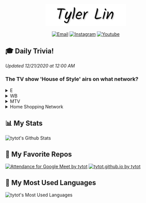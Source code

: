 <div align="center">
<a href="https://tylerl.in"><img alt="Website" title="Website" src="https://raw.githubusercontent.com/tytot/tytot/master/me.png" alt="Tyler Lin" width="50%" height="50%" /></a>
</div>
<p align="center">
<a href="mailto:tyler@tylerl.in"><img alt="Email" title="Email" height="32" width="32" src="https://camo.githubusercontent.com/df5a487e714dcdebdb4b5473a4ebc3a19fed6e15/68747470733a2f2f6564656e742e6769746875622e696f2f537570657254696e7949636f6e732f696d616765732f7376672f6d61696c2e737667" /></a>
<a href="https://www.instagram.com/t.1in/"><img alt="Instagram" title="Instagram" height="32" width="32" src="https://camo.githubusercontent.com/68ff38b86f01b428567dcc406116e23728245f4e/68747470733a2f2f6564656e742e6769746875622e696f2f537570657254696e7949636f6e732f696d616765732f7376672f696e7374616772616d2e737667" /></a>
<a href="https://www.youtube.com/channel/UCHohccum1zD32bCk3hZT7Pw"><img alt="Youtube" title="Youtube" height="32" width="32" src="https://camo.githubusercontent.com/0f31a4f7adb78461ca03dfaad4a138eedf0d14e0/68747470733a2f2f6564656e742e6769746875622e696f2f537570657254696e7949636f6e732f696d616765732f7376672f796f75747562652e737667" /></a>
</p>

## :mortar_board: Daily Trivia!
*Updated 12/21/2020 at 12:00 AM*
### The TV show 'House of Style' airs on what network?
<details>
<summary>
E    
</summary>

:x: *Wrong...*
</details>
<details>
<summary>
WB  
</summary>

:x: *Wrong...*
</details>
<details>
<summary>
MTV   
</summary>

:heavy_check_mark: *Correct!*
</details>
<details>
<summary>
Home Shopping Network  
</summary>

:x: *Wrong...*
</details>

## :bar_chart: My Stats

![tytot's Github Stats](https://github-readme-stats.vercel.app/api?username=tytot&hide=stars&hide_title=true&show_icons=true&count_private=true&title_color=e31837&icon_color=e31837&text_color=c4ced4&bg_color=002b5c)

## :gem: My Favorite Repos

[![Attendance for Google Meet by tytot](https://github-readme-stats.vercel.app/api/pin/?username=tytot&repo=attendance-for-google-meet&title_color=ffb81c&text_color=ffffff&icon_color=ffb81c&bg_color=6f263d)](https://github.com/tytot/attendance-for-google-meet)
[![tytot.github.io by tytot](https://github-readme-stats.vercel.app/api/pin/?username=tytot&repo=tytot.github.io&title_color=ff3c00&text_color=ffffff&icon_color=ff3c00&bg_color=311d00)](https://github.com/tytot/tytot.github.io)

## :scroll: My Most Used Languages

![tytot's Most Used Languages](https://github-readme-stats.vercel.app/api/top-langs/?username=tytot&hide_title=true&layout=compact&text_color=ffffff&bg_color=241773)